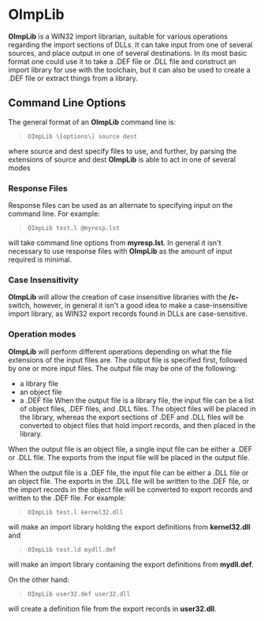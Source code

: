 # OImpLib

 
 **OImpLib** is a WIN32 import librarian, suitable for various operations regarding the import sections of DLLs.  It can take input from one of several sources, and place output in one of several destinations.  In its most basic format one could use it to take a .DEF file or .DLL file and construct an import library for use with the toolchain, but it can also be used to create a .DEF file or extract things from a library.


## Command Line Options

 
 The general format of an **OImpLib** command line is:
 
>     OImpLib \[options\] source dest
 
 where source and dest specify files to use, and further, by parsing the extensions of source and dest **OImpLib** is able to act in one of several modes


### Response Files

 Response files can be used as an alternate to specifying input on the command line.  For example:
 
>     OImpLib test.l @myresp.lst
 
 will take command line options from **myresp.lst**.  In general it isn't necessary to use response files with **OImpLib** as the amount of input required is minimal.


### Case Insensitivity
 

 
 **OImpLib** will allow the creation of case insensitive libraries with the **/c-** switch, however, in general it isn't a good idea to make a case-insensitive import library, as WIN32 export records  found in DLLs are case-sensitive.


###


### Operation modes
 

 **OImpLib** will perform different operations depending on what the file extensions of the input files are.  The output file is specified first, followed by one or more input files.  The output file may be one of the following:
 
* a library file
* an object file
* a .DEF file
  When the output file is a library file, the input file can be a list of object files, .DEF files, and .DLL files.  The object files will be placed in the library, whereas the export sections of .DEF and .DLL files will be converted to object files that hold import records, and then placed in the library.
 
 When the output file is an object file, a single input file can be either a .DEF or .DLL file.  The exports from the input file will be placed in the output file.
 
 When the output file is a .DEF file, the input file can be either a .DLL file or an object file.  The exports in the .DLL file will be written to the .DEF file, or the import records in the object file will be converted to export records and written to the .DEF file.  For example:
 
>     OImpLib test.l kernel32.dll
 
 will make an import library holding the export definitions from **kernel32.dll** and
 
>     OImpLib test.ld mydll.def
 
 will make an import library containing the export definitions from **mydll.def**.
 
 On the other hand:
 
>     OImpLib user32.def user32.dll
 
 will create a definition file from the export records in **user32.dll**.
 
 
 
 